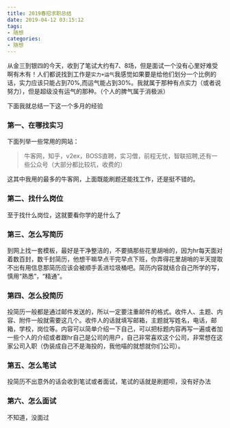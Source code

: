 ```yaml
---
title: 2019春招求职总结
date: 2019-04-12 03:15:12
tags:
- 随想
categories:
- 随想
---
```

从金三到银四的今天，收到了笔试大约有7、8场，但是面试一个没有心里好难受啊有木有！人们都说找到工作是`实力+运气`我感觉如果要是给他们划分一个比例的话，实力应该只能占到70%,而运气能占到30%。我就属于那种有点实力（或者说努力），但是超级没有运气的那种。（个人的脾气属于消极派）

下面我就总结一下这一个多月的经验

### 第一、在哪找实习

下面列举一些常用的网站：

> 牛客网，知乎，v2ex，BOSS直聘，实习僧，前程无忧，智联招聘,还有一些公众号（大部分都比较坑，收费的）

这其中我用的最多的牛客网，上面既能刷题还能找工作，还是挺不错的。

### 第二、找什么岗位

至于找什么岗位，这就要看你学的是什么了

### 第三、怎么写简历

到网上找一套模板，最好是干净整洁的，不要搞那些花里胡哨的，因为hr每天面对着数百封，数千封简历，他想干嘛早点干完早点下班，你弄得花里胡哨的半天提取不出有用信息那简历应该会被顺手丢进垃圾桶吧。简历内容就结合自己所学的写，慎用“熟悉”，“精通”。

### 第四、怎么投简历

投简历一般都是通过邮件发送的，所以一定要注重邮件的格式。收件人、主题、内容、附件一般就需要这几个。收件人的话就填写邮箱，主题就写姓名，电话，邮箱，学校，岗位等。内容可以简单介绍一下自己，可以把标题内容再写一遍或者加一些个人的介绍或者跟hr自己是公司的用户，自己非常喜欢这个公司，非常想在这家公司入职（伪装成自己不是海投的，我他喵的就想就你们公司）。

### 第五、怎么笔试

投简历不出意外的话会收到笔试或者面试，笔试的话就是刷题呗，没有好办法

### 第六、怎么面试

不知道，没面过
